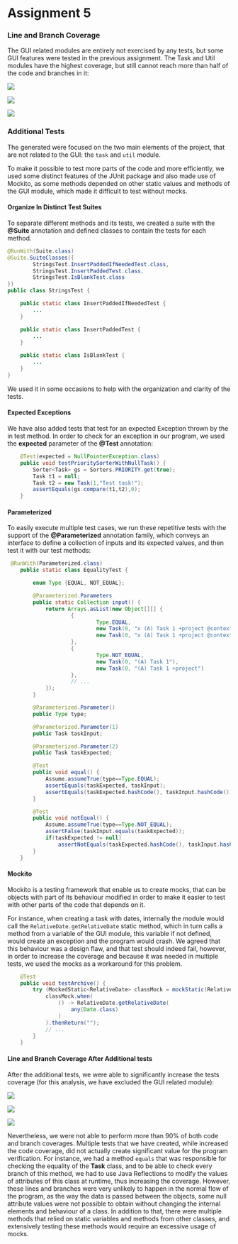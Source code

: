 # Assignment 5

### Line and Branch Coverage


The GUI related modules are entirely not exercised by any tests, but some GUI features were tested in the previous assignment. The Task and Util modules have the highest coverage, but still cannot reach more than half of the code and branches in it:

![](https://i.imgur.com/5V7P4SR.png)

![](https://i.imgur.com/OnLdrVY.png)

![](https://i.imgur.com/NdiiNWs.png)

### Additional Tests

The generated were focused on the two main elements of the project, that are not related to the GUI: the `task` and `util` module.

To make it possible to test more parts of the code and more efficiently, we used some distinct features of the JUnit package and also made use of Mockito, as some methods depended on other static values and methods of the GUI module, which made it difficult to test without mocks.

#### Organize In Distinct Test Suites

To separate different methods and its tests, we created a suite with the **@Suite** annotation and defined classes to contain the tests for each method.

```java
@RunWith(Suite.class)
@Suite.SuiteClasses({
        StringsTest.InsertPaddedIfNeededTest.class,
        StringsTest.InsertPaddedTest.class,
        StringsTest.IsBlankTest.class
})
public class StringsTest {

    public static class InsertPaddedIfNeededTest {
        ...
    }

    public static class InsertPaddedTest {
        ...
    }

    public static class IsBlankTest {
        ...
    }
}
```

We used it in some occasions to help with the organization and clarity of the tests.

#### Expected Exceptions

We have also added tests that test for an expected Exception thrown by the in test method. In order to check for an exception in our program, we used the **expected** parameter of the **@Test** annotation:

```java
    @Test(expected = NullPointerException.class)
    public void testPrioritySorterWithNullTask() {
        Sorter<Task> gs = Sorters.PRIORITY.get(true);
        Task t1 = null;
        Task t2 = new Task(1,"Test task!");
        assertEquals(gs.compare(t1,t2),0);
    }
```

#### Parameterized

To easily execute multiple test cases, we run these repetitive tests with the support of the **@Parameterized** annotation family, which conveys an interface to define a collection of inputs and its expected values, and then test it with our test methods:

```java
 @RunWith(Parameterized.class)
    public static class EqualityTest {

        enum Type {EQUAL, NOT_EQUAL};

        @Parameterized.Parameters
        public static Collection input() {
            return Arrays.asList(new Object[][] {
                    {
                            Type.EQUAL,
                            new Task(0, "x (A) Task 1 +project @context"),
                            new Task(0, "x (A) Task 1 +project @context")
                    },
                    {
                            Type.NOT_EQUAL,
                            new Task(0, "(A) Task 1"),
                            new Task(0, "(A) Task 1 +project")
                    },
                    // ...
            });
        }

        @Parameterized.Parameter()
        public Type type;

        @Parameterized.Parameter(1)
        public Task taskInput;

        @Parameterized.Parameter(2)
        public Task taskExpected;

        @Test
        public void equal() {
            Assume.assumeTrue(type==Type.EQUAL);
            assertEquals(taskExpected, taskInput);
            assertEquals(taskExpected.hashCode(), taskInput.hashCode());
        }

        @Test
        public void notEqual() {
            Assume.assumeTrue(type==Type.NOT_EQUAL);
            assertFalse(taskInput.equals(taskExpected));
            if(taskExpected != null)
                assertNotEquals(taskExpected.hashCode(), taskInput.hashCode());
        }
    }
```

#### Mockito

Mockito is a testing framework that enable us to create mocks, that can be objects with part of its behaviour modified in order to make it easier to test with other parts of the code that depends on it.

For instance, when creating a task with dates, internally the module would call the `RelativeDate.getRelativeDate` static method, which in turn calls a method from a variable of the GUI module, this variable if not defined, would create an exception and the program would crash. We agreed that this behaviour was a design flaw, and that test should indeed fail, however, in order to increase the coverage and because it was needed in multiple tests, we used the mocks as a workaround for this problem.

```java
    @Test
    public void testArchive() {
        try (MockedStatic<RelativeDate> classMock = mockStatic(RelativeDate.class)) {
            classMock.when(
                () -> RelativeDate.getRelativeDate(
                    any(Date.class)
                )
            ).thenReturn("");
            // ...
        }
    }
```

#### Line and Branch Coverage After Additional tests

After the additional tests, we were able to significantly increase the tests coverage (for this analysis, we have excluded the GUI related module):

![](https://i.imgur.com/jWwf747.png)

![](https://i.imgur.com/GHuQbqc.png)

![](https://i.imgur.com/GVfnVNf.png)

Nevertheless, we were not able to perform more than 90% of both code and branch coverages.
Multiple tests that we have created, while increased the code coverage, did not actually create significant value for the program verification. For instance, we had a method `equals` that was responsible for checking the equality of the **Task** class, and to be able to check every branch of this method, we had to use Java Reflections to modify the values of attributes of this class at runtime, thus increasing the coverage. However, these lines and branches were very unlikely to happen in the normal flow of the program, as the way the data is passed between the objects, some null attribute values were not possible to obtain without changing the internal elements and behaviour of a class. In addition to that, there were multiple methods that relied on static variables and methods from other classes, and extensively testing these methods would require an excessive usage of mocks.
